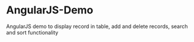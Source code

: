# AngularJS-Demo
AngularJS demo to display record in table, add and delete records, search and sort functionality

